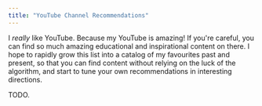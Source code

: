 ```yaml
---
title: "YouTube Channel Recommendations"
---
```


I *really* like YouTube. Because my YouTube is amazing! If you're careful, you can find so much amazing educational and inspirational content on there. I hope to rapidly grow this list into a catalog of my favourites past and present, so that you can find content without relying on the luck of the algorithm, and start to tune your own recommendations in interesting directions.

TODO.